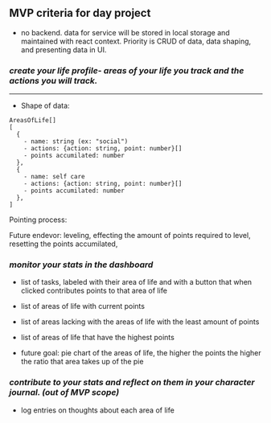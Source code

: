 ## MVP criteria for day project

- no backend. data for service will be stored in local storage and maintained with react context. Priority is CRUD of data, data shaping, and presenting data in UI.

### _create your life profile- areas of your life you track and the actions you will track._

---

- Shape of data:

```
AreasOfLife[]
[
  {
    - name: string (ex: "social")
    - actions: {action: string, point: number}[]
    - points accumilated: number
  },
  {
    - name: self care
    - actions: {action: string, point: number}[]
    - points accumilated: number
  },
]
```

Pointing process:

Future endevor: leveling, effecting the amount of points required to level, resetting the points accumilated,

### _monitor your stats in the dashboard_

- list of tasks, labeled with their area of life and with a button that when clicked contributes points to that area of life
- list of areas of life with current points
- list of areas lacking with the areas of life with the least amount of points
- list of areas of life that have the highest points

- future goal: pie chart of the areas of life, the higher the points the higher the ratio that area takes up of the pie

### _contribute to your stats and reflect on them in your character journal. (out of MVP scope)_

- log entries on thoughts about each area of life

